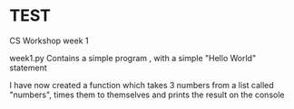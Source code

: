 # TEST
CS Workshop week 1

week1.py Contains a simple program , with a simple "Hello World" statement

I have now created a function which takes 3 numbers from a list called "numbers", times them to themselves and prints the result on the console

